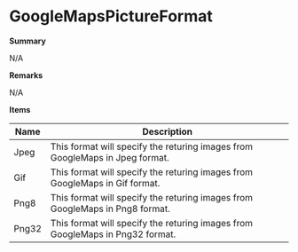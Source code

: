 # GoogleMapsPictureFormat

**Summary**

N/A

**Remarks**

N/A

**Items**

|Name|Description|
|---|---|
|Jpeg|This format will specify the returing images from GoogleMaps in Jpeg format.|
|Gif|This format will specify the returing images from GoogleMaps in Gif format.|
|Png8|This format will specify the returing images from GoogleMaps in Png8 format.|
|Png32|This format will specify the returing images from GoogleMaps in Png32 format.|

